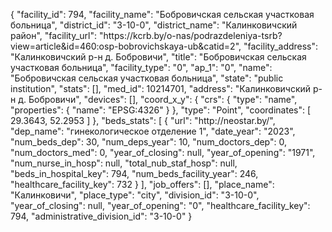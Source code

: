 {
    "facility_id": 794,
    "facility_name": "Бобровичская сельская участковая больница",
    "district_id": "3-10-0",
    "district_name": "Калинковичский район",
    "facility_url": "https:\/\/kcrb.by\/o-nas\/podrazdeleniya-tsrb?view=article&id=460:osp-bobrovichskaya-ub&catid=2",
    "facility_address": "Калинковичский р-н д. Бобровичи",
    "title": "Бобровичская сельская участковая больница",
    "facility_type": "0",
    "ap_1": "0",
    "name": "Бобровичская сельская участковая больница",
    "state": "public institution",
    "stats": [],
    "med_id": 10214701,
    "address": "Калинковичский р-н д. Бобровичи",
    "devices": [],
    "coord_x_y": {
        "crs": {
            "type": "name",
            "properties": {
                "name": "EPSG:4326"
            }
        },
        "type": "Point",
        "coordinates": [
            29.3643,
            52.2953
        ]
    },
    "beds_stats": [
        {
            "url": "http:\/\/neostar.by\/",
            "dep_name": "гинекологическое отделение 1",
            "date_year": "2023",
            "num_beds_dep": 30,
            "num_deps_year": 10,
            "num_doctors_dep": 0,
            "num_doctors_med": 0,
            "year_of_closing": null,
            "year_of_opening": "1971",
            "num_nurse_in_hosp": null,
            "total_nub_staf_hosp": null,
            "beds_in_hospital_key": 794,
            "num_beds_facility_year": 246,
            "healthcare_facility_key": 732
        }
    ],
    "job_offers": [],
    "place_name": "Калинковичи",
    "place_type": "city",
    "division_id": "3-10-0",
    "year_of_closing": null,
    "year_of_opening": "0",
    "healthcare_facility_key": 794,
    "administrative_division_id": "3-10-0"
}